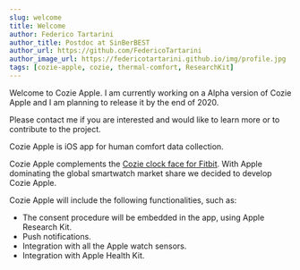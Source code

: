 ```yaml
---
slug: welcome
title: Welcome
author: Federico Tartarini
author_title: Postdoc at SinBerBEST
author_url: https://github.com/FedericoTartarini
author_image_url: https://federicotartarini.github.io/img/profile.jpg
tags: [cozie-apple, cozie, thermal-comfort, ResearchKit]
---
```


Welcome to Cozie Apple. I am currently working on a Alpha version of Cozie
Apple and I am planning to release it by the end of 2020.

Please contact me if you are interested and would like to learn more or to contribute to the project.

<!--truncate-->

Cozie Apple is iOS app for human comfort data collection.

Cozie Apple complements the [Cozie clock face for Fitbit](https://cozie-fitbit.app). With Apple
dominating the global smartwatch market share we decided to develop Cozie Apple.

Cozie Apple will include the following functionalities, such as:
* The consent procedure will be embedded in the app, using Apple Research Kit.
* Push notifications.
* Integration with all the Apple watch sensors.
* Integration with Apple Health Kit.
